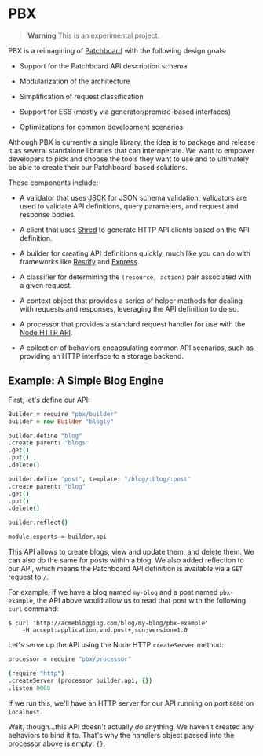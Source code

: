 # PBX

> **Warning** This is an experimental project.

PBX is a reimagining of [Patchboard][1] with the following design goals:

* Support for the Patchboard API description schema

* Modularization of the architecture

* Simplification of request classification

* Support for ES6 (mostly via generator/promise-based interfaces)

* Optimizations for common development scenarios

Although PBX is currently a single library, the idea is to package and release it as several standalone libraries that can interoperate. We want to empower developers to pick and choose the tools they want to use and to ultimately be able to create their our Patchboard-based solutions.

These components include:

* A validator that uses [JSCK][2] for JSON schema validation. Validators are used to validate API definitions, query parameters, and request and response bodies.

* A client that uses [Shred][3] to generate HTTP API clients based on the API definition.

* A builder for creating API definitions quickly, much like you can do with frameworks like [Restify][4] and [Express][5].

* A classifier for determining the `(resource, action)` pair associated with a given request.

* A context object that provides a series of helper methods for dealing with requests and responses, leveraging the API definition to do so.

* A processor that provides a standard request handler for use with the [Node HTTP API][6].

* A collection of behaviors encapsulating common API scenarios, such as providing an HTTP interface to a storage backend.

[1]:https://github.com/patchboard
[2]:https://github.com/pandastrike/jsck
[3]:https://github.com/pandastrike/shred
[4]:http://mcavage.me/node-restify/
[5]:http://expressjs.com/
[6]:http://nodejs.org/docs/v0.11.13/api/http.html#http_http_createserver_requestlistener

## Example: A Simple Blog Engine

First, let's define our API:

```coffee
Builder = require "pbx/builder"
builder = new Builder "blogly"

builder.define "blog"
.create parent: "blogs"
.get()
.put()
.delete()

builder.define "post", template: "/blog/:blog/:post"
.create parent: "blog"
.get()
.put()
.delete()

builder.reflect()

module.exports = builder.api
```

This API allows to create blogs, view and update them, and delete them. We can also do the same for posts within a blog. We also added reflection to our API, which means the Patchboard API definition is available via a `GET` request to `/`.

For example, if we have a blog named `my-blog` and a post named `pbx-example`, the API above would allow us to read that post with the following `curl` command:

```
$ curl 'http://acmeblogging.com/blog/my-blog/pbx-example'
    -H'accept:application.vnd.post+json;version=1.0
```

Let's serve up the API using the Node HTTP `createServer` method:

```coffee
processor = require "pbx/processor"

(require "http")
.createServer (processor builder.api, {})
.listen 8080
```

If we run this, we'll have an HTTP server for our API running on port `8080` on `localhost`.

Wait, though…this API doesn't actually _do_ anything. We haven't created any behaviors to bind it to. That's why the handlers object passed into the processor above is empty: `{}`.
